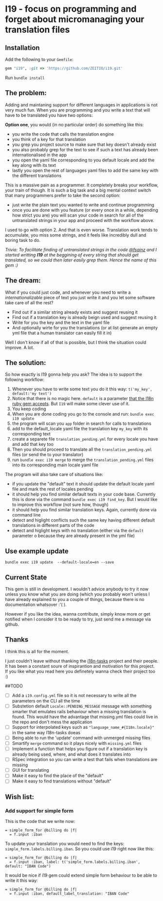 # I19 - focus on programming and forget about micromanaging your translation files

## Installation

Add the following to your `Gemfile`:

```ruby
gem "i19", :git => 'https://github.com/ZEITIO/i19.git'
```

Run `bundle install`


## The problem:
Adding and maintaning support for different languages in applications is not very much fun. When you are programming and you write a text that will have to be translated you have two options:

**Option one**, you would (in no particular order) do something like this:

* you write the code that calls the translation engine
* you think of a key for that translation
* you grep you project source to make sure that key doesn't already exist
* you also probably grep for the text to see if such a text has already been internationalised in the app
* you open the yaml file corresponding to you default locale and add the key along with its text
* lastly you open the rest of languages yaml files to add the same key with the different translations

This is a massive pain as a programmer. It completely breaks your workflow, your train of though. It is such a big task and a big mental context switch that many programmers prefer to take the second option:

* just write the plain text you wanted to write and continue programming
* once you are done with you feature (or every once in a while, depending how strict you are) you will scan your code in search for all of the untranslated strings in your app and proceed with the workflow above.

I used to go with option 2. And that is even worse. Translation work tends to accumulate, you miss some strings, and it feels like incredibly dull and boring task to do.

*Trivia: To facilitate finding of untranslated strings in the code [@fsainz](http://fsainz.com) and I started writting __I19__ at the beggining of every string that should get translated, so we could then later easily grep them. Hence the name of this gem :)*

## The dream:
What if you could just code, and whenever you need to write a _internationalizable_ piece of text you just write it and you let some software take care of all the rest?

* Find out if a similar string already exists and suggest reusing it
* Find out if a translation key is already beign used and suggest reusing it
* Write for you the key and the text in the yaml file
* And optionally wirte for you the translations (or at list generate an empty yml file that a human translator can easily fill it in)

Well I don't know if all of that is possible, but I think the situation could improve. A lot.

## The solution:
So how exactly is I19 gonna help you ask? The idea is to support the following workflow:

1. Whenever you have to write some text you do it this way: `t('my_key', default:'my text')`
  1. Notice that there is no magic here. `default` is a parameter [that the I18n ruby gem accepts](https://github.com/svenfuchs/i18n/wiki/Fallbacks#providing-a-default). But `I19` will make some clever use of it.
2. You keep coding
3. When you are done coding you go to the console and run: `bundle exec i19 update`
  1. the program will scan you `app` folder in search for calls to translations
  2. add to the default_locale yaml file the translation key `my_key` with its corresponding text
  3. create a separete file `translation_pending.yml` for every locale you have and add that key too
4. Then you should proceed to translate all the `translation_pending.yml` files (or send the to your translator)
5. run `bundle exec i19 merge` to merge the `translation_pending.yml` files into its corresponding main locale yaml file

The program will also take care of situations like:

* if you update the "default" text it should update the default locale yaml file and mark the rest of locales pending
* it should help you find similar default texts in your code base. Currently this is done via the command `bundle exec i19 find_key`. But I would like to improve this workflow (not sure how, though)
* it should help you find similar translation keys. Again, currently done via command line
* detect and higlight conflicts such the same key having different default translations in different parts of the code
* detect and higlight keys with no translation (either via the `default` parameter o because they are already present in the yml file)

## Use example update
`bundle exec i19 update  --default-locale=en --save`

## Current State
This gem is still in development. I wouldn't advice anybody to try it now unless you know what you are doing (which you probably won't unless I have already explained to you a couple of things, because there is no documentation whatsover :'( ).

However if you like the idea, wanna contribute, simply know more or get notified when I consider it to be ready to try, just send me a message via github.

## Thanks
I think this is all for the moment.

I just couldn't leave without thanking the [i18n-tasks](https://github.com/glebm/i18n-tasks) project and their people. It has been a constant soure of inspirantion and motivation for this project. If you like what you read here you definetely wanna check their project too :)

##TODO

- [ ] Add a `i19.config.yml` file so it is not necessary to write all the parameters on the CLI all the time
- [ ] Substetion default `Locale::PENDING_MESSAGE` message with something smarter that emulates rails behaviour when a missing translation is found. This would have the advantage that missing.yml files could live in the repo and don't mess the application
- [ ] Support for interpolated keys such as `"language_name_#{I18n.locale}"`  in the same way I18n-tasks doeas
- [ ] Being able to run the 'update' command with unmerged missing files
- [ ] Smartify `merge` command so it plays nicely with `missing.yml` files
- [ ] Implement a function that helps you figure out if a translation key is already being used, where, and what does it translates into
- [ ] RSpec integration so you can write a test that fails when translations are missing
- [ ] GUI for translating
- [ ] Make it easy to find the place of the "default"
- [ ] Make it easy to find translations without "default"

## Wish list:
### Add support for simple form
This is the code that we write now:
```haml
= simple_form_for @billing do |f|
  = f.input :iban
```
To update your translation you would need to find the keys: `simple_form.labels.billing.iban`. So you could use i19 right now like this:
```haml
= simple_form_for @billing do |f|
  = f.input :iban, label: t('simple_form.labels.billing.iban', default: "IBAN Code")
```
It would be nice if i19 gem could extend simple form behaviour to be able to write it this way:
```haml
= simple_form_for @billing do |f|
  = f.input :iban, default_label_translation: "IBAN Code"
```
